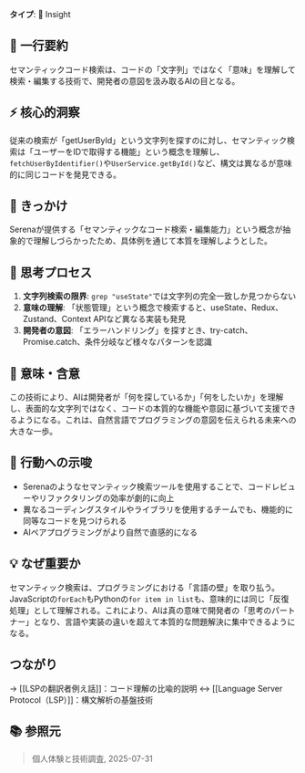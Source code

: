 **タイプ**: 💭 Insight

## 📝 一行要約
セマンティックコード検索は、コードの「文字列」ではなく「意味」を理解して検索・編集する技術で、開発者の意図を汲み取るAIの目となる。

## ⚡ 核心的洞察
従来の検索が「getUserById」という文字列を探すのに対し、セマンティック検索は「ユーザーをIDで取得する機能」という概念を理解し、`fetchUserByIdentifier()`や`UserService.getById()`など、構文は異なるが意味的に同じコードを発見できる。

## 🎯 きっかけ
Serenaが提供する「セマンティックなコード検索・編集能力」という概念が抽象的で理解しづらかったため、具体例を通じて本質を理解しようとした。

## 🧠 思考プロセス
1. **文字列検索の限界**: `grep "useState"`では文字列の完全一致しか見つからない
2. **意味の理解**: 「状態管理」という概念で検索すると、useState、Redux、Zustand、Context APIなど異なる実装も発見
3. **開発者の意図**: 「エラーハンドリング」を探すとき、try-catch、Promise.catch、条件分岐など様々なパターンを認識

## 🌟 意味・含意
この技術により、AIは開発者が「何を探しているか」「何をしたいか」を理解し、表面的な文字列ではなく、コードの本質的な機能や意図に基づいて支援できるようになる。これは、自然言語でプログラミングの意図を伝えられる未来への大きな一歩。

## 🚀 行動への示唆
- Serenaのようなセマンティック検索ツールを使用することで、コードレビューやリファクタリングの効率が劇的に向上
- 異なるコーディングスタイルやライブラリを使用するチームでも、機能的に同等なコードを見つけられる
- AIペアプログラミングがより自然で直感的になる

## 💡 なぜ重要か
セマンティック検索は、プログラミングにおける「言語の壁」を取り払う。JavaScriptの`forEach`もPythonの`for item in list`も、意味的には同じ「反復処理」として理解される。これにより、AIは真の意味で開発者の「思考のパートナー」となり、言語や実装の違いを超えて本質的な問題解決に集中できるようになる。

## つながり
→ [[LSPの翻訳者例え話]]：コード理解の比喩的説明
↔ [[Language Server Protocol（LSP）]]：構文解析の基盤技術

## 📚 参照元
> 個人体験と技術調査, 2025-07-31